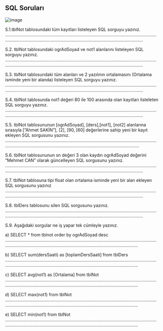 ## SQL Soruları ##

![image](https://user-images.githubusercontent.com/28144917/165273746-dff53195-7400-4e1d-8307-c299e15cd0ab.png)

S.1.tblNot tablosundaki tüm kayıtları listeleyen SQL sorguyu yazınız.
……………………………………………………………………………………………………………………………………………………………………………………………………………….

S.2. tblNot tablosundaki ogrAdSoyad ve not1  alanlarını  listeleyen SQL sorguyu yazınız.
……………………………………………………………………………………………………………………………………………………………………………………………………………….

S.3. tblNot tablosundaki tüm alanları ve 2 yazılının ortalamasını (Ortalama isminde yeni bir alanda) listeleyen SQL sorguyu yazınız.
……………………………………………………………………………………………………………………………………………………………………………………………………………….

S.4. tblNot tablosunda not1 değeri 80 ile 100 arasında olan kayıtları listeleten SQL sorguyu yazınız.
……………………………………………………………………………………………………………………………………………………………………………………………………………….

S.5. tblNot tablosununun [ogrAdSoyad], [ders],[not1], [not2]   alanlarına sırasıyla  [”Ahmet SAKİN”], [2], [90, [60] değerlerine sahip  yeni bir kayıt ekleyen SQL sorgusunu yazınız.
…………………………………………………………………………………………………………………………………………………………………………………………………………….

S.6. tblNot tablosununun sn değeri 3 olan kaydın ogrAdSoyad değerini “Mehmet CAN” olarak güncelleyen SQL sorgusunu yazınız.
……………………………………………………………………………………………………………………………………………………………………………………………………………….

S.7. tblNot tablosuna tipi float olan ortalama isminde yeni bir alan ekleyen SQL sorgusunu yazınız
……………………………………………………………………………………………………………………………………………………………………………………………………………….

S.8. tblDers tablosunu silen SQL sorgusunu yazınız.
……………………………………………………………………………………………………………………………………………………………………………………………………………….

S.9. Aşağıdaki sorgular ne iş yapar tek cümleyle yazınız.

a)	SELECT * from tblnot order by ogrAdSoyad desc
……………………………………………………………………………………………………………………………………………..…………………………………………………………….

b)	SELECT sum(dersSaati) as [toplamDersSaati] from tblDers
   ……………………………………………………………………………………………………………………………………………………………..…………………………………………….
   
c)	SELECT avg(not1) as [Ortalama] from tblNot
   ………………………………………………………………………………………………………………………………………………………………………..………………………………….
   
d)	SELECT max(not1)  from tblNot
……………………………………………………………………………………………………………………………………………………………………………..…………………………….

e)	SELECT min(not1)  from tblNot
   …………………………………………………………………………………………………………………………..……………………………………………………………………………….
   
